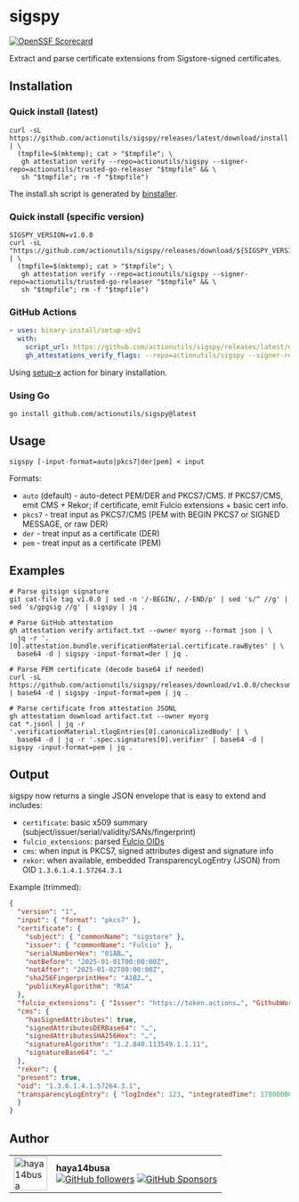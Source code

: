 # sigspy

[![OpenSSF Scorecard](https://api.scorecard.dev/projects/github.com/actionutils/sigspy/badge)](https://scorecard.dev/viewer/?uri=github.com/actionutils/sigspy)

Extract and parse certificate extensions from Sigstore-signed certificates.

## Installation

### Quick install (latest)

```shell
curl -sL https://github.com/actionutils/sigspy/releases/latest/download/install.sh | \
  (tmpfile=$(mktemp); cat > "$tmpfile"; \
   gh attestation verify --repo=actionutils/sigspy --signer-repo=actionutils/trusted-go-releaser "$tmpfile" && \
   sh "$tmpfile"; rm -f "$tmpfile")
```

The install.sh script is generated by [binstaller](https://github.com/binary-install/binstaller).

### Quick install (specific version)

```shell
SIGSPY_VERSION=v1.0.0
curl -sL "https://github.com/actionutils/sigspy/releases/download/${SIGSPY_VERSION}/install.sh" | \
  (tmpfile=$(mktemp); cat > "$tmpfile"; \
   gh attestation verify --repo=actionutils/sigspy --signer-repo=actionutils/trusted-go-releaser "$tmpfile" && \
   sh "$tmpfile"; rm -f "$tmpfile")
```

### GitHub Actions

```yaml
- uses: binary-install/setup-x@v1
  with:
    script_url: https://github.com/actionutils/sigspy/releases/latest/download/install.sh
    gh_attestations_verify_flags: --repo=actionutils/sigspy --signer-repo=actionutils/trusted-go-releaser
```

Using [setup-x](https://github.com/binary-install/setup-x) action for binary installation.

### Using Go

```shell
go install github.com/actionutils/sigspy@latest
```

## Usage

```shell
sigspy [-input-format=auto|pkcs7|der|pem] < input
```

Formats:
- `auto` (default) - auto-detect PEM/DER and PKCS7/CMS. If PKCS7/CMS, emit CMS + Rekor; if certificate, emit Fulcio extensions + basic cert info.
- `pkcs7` - treat input as PKCS7/CMS (PEM with BEGIN PKCS7 or SIGNED MESSAGE, or raw DER)
- `der` - treat input as a certificate (DER)
- `pem` - treat input as a certificate (PEM)

## Examples

```shell
# Parse gitsign signature
git cat-file tag v1.0.0 | sed -n '/-BEGIN/, /-END/p' | sed 's/^ //g' | sed 's/gpgsig //g' | sigspy | jq .

# Parse GitHub attestation
gh attestation verify artifact.txt --owner myorg --format json | \
  jq -r '.[0].attestation.bundle.verificationMaterial.certificate.rawBytes' | \
  base64 -d | sigspy -input-format=der | jq .

# Parse PEM certificate (decode base64 if needed)
curl -sL https://github.com/actionutils/sigspy/releases/download/v1.0.0/checksums.txt.pem | base64 -d | sigspy -input-format=pem | jq .

# Parse certificate from attestation JSONL
gh attestation download artifact.txt --owner myorg
cat *.jsonl | jq -r '.verificationMaterial.tlogEntries[0].canonicalizedBody' | \
  base64 -d | jq -r '.spec.signatures[0].verifier' | base64 -d | sigspy -input-format=pem | jq .
```

## Output

sigspy now returns a single JSON envelope that is easy to extend and includes:

- `certificate`: basic x509 summary (subject/issuer/serial/validity/SANs/fingerprint)
- `fulcio_extensions`: parsed [Fulcio OIDs](https://github.com/sigstore/fulcio/blob/main/docs/oid-info.md)
- `cms`: when input is PKCS7, signed attributes digest and signature info
- `rekor`: when available, embedded TransparencyLogEntry (JSON) from OID `1.3.6.1.4.1.57264.3.1`

Example (trimmed):

```json
{
  "version": "1",
  "input": { "format": "pkcs7" },
  "certificate": {
    "subject": { "commonName": "sigstore" },
    "issuer": { "commonName": "Fulcio" },
    "serialNumberHex": "01AB…",
    "notBefore": "2025-01-01T00:00:00Z",
    "notAfter": "2025-01-02T00:00:00Z",
    "sha256FingerprintHex": "A1B2…",
    "publicKeyAlgorithm": "RSA"
  },
  "fulcio_extensions": { "Issuer": "https://token.actions…", "GithubWorkflowSHA": "…" },
  "cms": {
    "hasSignedAttributes": true,
    "signedAttributesDERBase64": "…",
    "signedAttributesSHA256Hex": "…",
    "signatureAlgorithm": "1.2.840.113549.1.1.11",
    "signatureBase64": "…"
  },
  "rekor": {
  "present": true,
  "oid": "1.3.6.1.4.1.57264.3.1",
  "transparencyLogEntry": { "logIndex": 123, "integratedTime": 1700000000, "logId": { "keyId": "…" }, "inclusionProof": { "logIndex": 123, "treeSize": 456, "rootHash": "…", "hashes": ["…"] } }
  }
}
```

## Author

<table>
  <tr>
    <td><img src="https://github.com/haya14busa.png" width="60" height="60" alt="haya14busa" /></td>
    <td><b>haya14busa</b><br/><a href="https://github.com/haya14busa"><img src="https://img.shields.io/github/followers/haya14busa.svg?style=flat&label=Follow&logo=github" alt="GitHub followers" /></a> <a href="https://github.com/sponsors/haya14busa"><img src="https://img.shields.io/badge/Sponsor-EA4AAA?style=flat&logo=github-sponsors&logoColor=white" alt="GitHub Sponsors" /></a></td>
  </tr>
</table>
